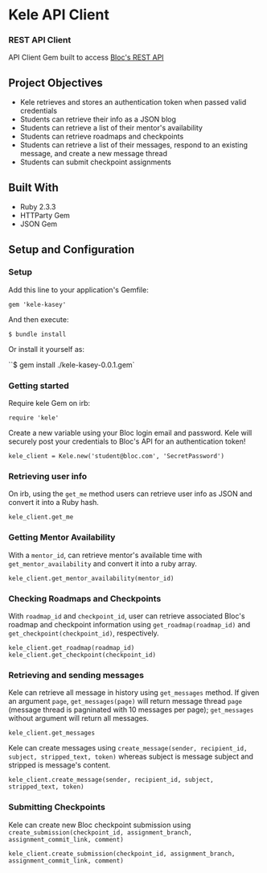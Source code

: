 # Kele API Client

### REST API Client

API Client Gem built to access [Bloc's REST API](http://docs.blocapi.apiary.io/#)

## Project Objectives

- Kele retrieves and stores an authentication token when passed valid credentials
- Students can retrieve their info as a JSON blog
- Students can retrieve a list of their mentor's availability
- Students can retrieve roadmaps and checkpoints
- Students can retrieve a list of their messages, respond to an existing message, and create a new message thread
- Students can submit checkpoint assignments

## Built With

- Ruby 2.3.3
- HTTParty Gem
- JSON Gem

## Setup and Configuration

### Setup

Add this line to your application's Gemfile:

`gem 'kele-kasey'`

And then execute:

`$ bundle install`

Or install it yourself as:

``$ gem install ./kele-kasey-0.0.1.gem`

### Getting started

Require kele Gem on irb:

    require 'kele'

Create a new variable using your Bloc login email and password. Kele will securely post your credentials to Bloc's API for an authentication token!

    kele_client = Kele.new('student@bloc.com', 'SecretPassword')

### Retrieving user info

On irb, using the `get_me` method users can retrieve user info as JSON and convert it into a Ruby hash.

    kele_client.get_me

### Getting Mentor Availability

With a `mentor_id`, can retrieve mentor's available time with `get_mentor_availability` and convert it into a ruby array.

    kele_client.get_mentor_availability(mentor_id)


### Checking Roadmaps and Checkpoints

With `roadmap_id` and `checkpoint_id`, user can retrieve associated Bloc's roadmap and checkpoint information using `get_roadmap(roadmap_id)` and `get_checkpoint(checkpoint_id)`, respectively.

    kele_client.get_roadmap(roadmap_id)
    kele_client.get_checkpoint(checkpoint_id)


### Retrieving and sending messages

Kele can retrieve all message in history using `get_messages` method. If given an argument `page`, `get_messages(page)` will return message thread `page` (message thread is pagninated with 10 messages per page); `get_messages` without argument will return all messages.

    kele_client.get_messages

Kele can create messages using `create_message(sender, recipient_id,  subject, stripped_text, token)` whereas subject is message subject and stripped is message's content.

    kele_client.create_message(sender, recipient_id, subject, stripped_text, token)

### Submitting Checkpoints

Kele can create new Bloc checkpoint submission using `create_submission(checkpoint_id, assignment_branch, assignment_commit_link, comment)`

    kele_client.create_submission(checkpoint_id, assignment_branch, assignment_commit_link, comment)

